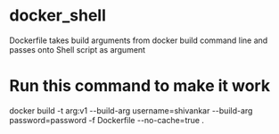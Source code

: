 # docker_shell
Dockerfile takes build arguments from docker build command line and passes onto Shell script as argument
# Run this command to make it work
docker build -t arg:v1 --build-arg username=shivankar --build-arg password=password -f Dockerfile --no-cache=true . 
